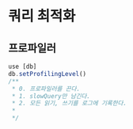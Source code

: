 # 쿼리 최적화

## 프로파일러

```javascript
use [db]
db.setProfilingLevel()
/**
 * 0. 프로파일러를 끈다.
 * 1. slowQuery만 남긴다.
 * 2. 모든 읽기, 쓰기를 로그에 기록한다.
 * 
 */

```
